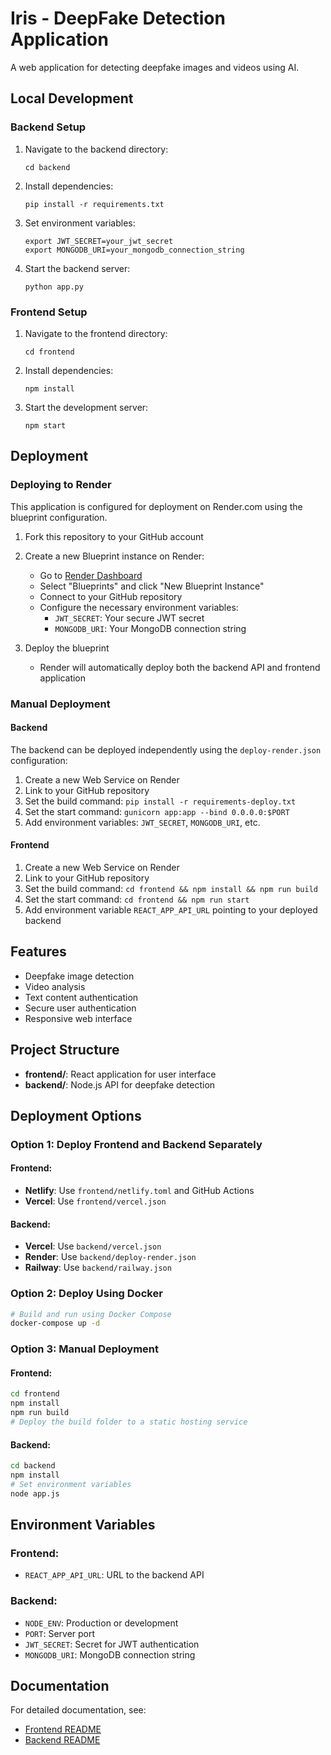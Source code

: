 # Iris - DeepFake Detection Application

A web application for detecting deepfake images and videos using AI.

## Local Development

### Backend Setup

1. Navigate to the backend directory:
   ```
   cd backend
   ```

2. Install dependencies:
   ```
   pip install -r requirements.txt
   ```

3. Set environment variables:
   ```
   export JWT_SECRET=your_jwt_secret
   export MONGODB_URI=your_mongodb_connection_string
   ```

4. Start the backend server:
   ```
   python app.py
   ```

### Frontend Setup

1. Navigate to the frontend directory:
   ```
   cd frontend
   ```

2. Install dependencies:
   ```
   npm install
   ```

3. Start the development server:
   ```
   npm start
   ```

## Deployment

### Deploying to Render

This application is configured for deployment on Render.com using the blueprint configuration.

1. Fork this repository to your GitHub account

2. Create a new Blueprint instance on Render:
   - Go to [Render Dashboard](https://dashboard.render.com/)
   - Select "Blueprints" and click "New Blueprint Instance"
   - Connect to your GitHub repository
   - Configure the necessary environment variables:
     - `JWT_SECRET`: Your secure JWT secret
     - `MONGODB_URI`: Your MongoDB connection string

3. Deploy the blueprint
   - Render will automatically deploy both the backend API and frontend application

### Manual Deployment

#### Backend

The backend can be deployed independently using the `deploy-render.json` configuration:

1. Create a new Web Service on Render
2. Link to your GitHub repository
3. Set the build command: `pip install -r requirements-deploy.txt`
4. Set the start command: `gunicorn app:app --bind 0.0.0.0:$PORT`
5. Add environment variables: `JWT_SECRET`, `MONGODB_URI`, etc.

#### Frontend

1. Create a new Web Service on Render
2. Link to your GitHub repository
3. Set the build command: `cd frontend && npm install && npm run build`
4. Set the start command: `cd frontend && npm run start`
5. Add environment variable `REACT_APP_API_URL` pointing to your deployed backend

## Features

- Deepfake image detection
- Video analysis
- Text content authentication
- Secure user authentication
- Responsive web interface

## Project Structure

- **frontend/**: React application for user interface
- **backend/**: Node.js API for deepfake detection

## Deployment Options

### Option 1: Deploy Frontend and Backend Separately

#### Frontend:
- **Netlify**: Use `frontend/netlify.toml` and GitHub Actions
- **Vercel**: Use `frontend/vercel.json`

#### Backend:
- **Vercel**: Use `backend/vercel.json`
- **Render**: Use `backend/deploy-render.json`
- **Railway**: Use `backend/railway.json`

### Option 2: Deploy Using Docker

```bash
# Build and run using Docker Compose
docker-compose up -d
```

### Option 3: Manual Deployment

#### Frontend:
```bash
cd frontend
npm install
npm run build
# Deploy the build folder to a static hosting service
```

#### Backend:
```bash
cd backend
npm install
# Set environment variables
node app.js
```

## Environment Variables

### Frontend:
- `REACT_APP_API_URL`: URL to the backend API

### Backend:
- `NODE_ENV`: Production or development
- `PORT`: Server port
- `JWT_SECRET`: Secret for JWT authentication
- `MONGODB_URI`: MongoDB connection string

## Documentation

For detailed documentation, see:
- [Frontend README](./frontend/README.md)
- [Backend README](./backend/README.md) 